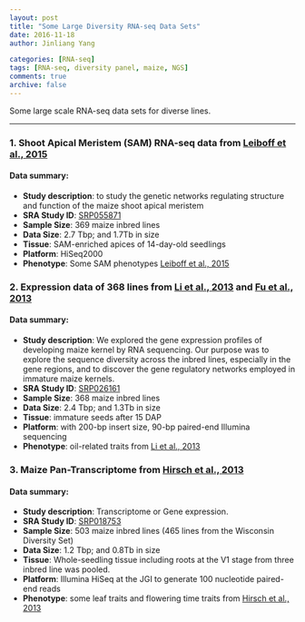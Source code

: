 ```yaml
---
layout: post
title: "Some Large Diversity RNA-seq Data Sets"
date: 2016-11-18
author: Jinliang Yang

categories: [RNA-seq]  
tags: [RNA-seq, diversity panel, maize, NGS]  
comments: true  
archive: false
---
```





Some large scale RNA-seq data sets for diverse lines.


------

### 1. Shoot Apical Meristem (SAM) RNA-seq data from [Leiboff et al., 2015](http://www.nature.com/articles/ncomms9974)

#### Data summary: 
- **Study description**: to study the genetic networks regulating structure and function of the maize shoot apical meristem
- **SRA Study ID**: [SRP055871](https://trace.ncbi.nlm.nih.gov/Traces/sra/?study=SRP055871)
- **Sample Size**: 369 maize inbred lines
- **Data Size**: 2.7 Tbp; and 1.7Tb in size
- **Tissue**: SAM-enriched apices of 14-day-old seedlings
- **Platform**: HiSeq2000
- **Phenotype**: Some SAM phenotypes [Leiboff et al., 2015](http://www.nature.com/articles/ncomms9974)

### 2. Expression data of 368 lines from [Li et al., 2013](http://www.nature.com/ng/journal/v45/n1/full/ng.2484.html) and [Fu et al., 2013](http://www.nature.com/articles/ncomms3832)

#### Data summary: 
- **Study description**: We explored the gene expression profiles of developing maize kernel by RNA sequencing. Our purpose was to explore the sequence diversity across the inbred lines, especially in the gene regions, and to discover the gene regulatory networks employed in immature maize kernels.
- **SRA Study ID**: [SRP026161](https://trace.ncbi.nlm.nih.gov/Traces/sra/?study=SRP026161)
- **Sample Size**: 368 maize inbred lines
- **Data Size**: 2.4 Tbp; and 1.3Tb in size
- **Tissue**: immature seeds after 15 DAP
- **Platform**: with 200-bp insert size, 90-bp paired-end Illumina sequencing
- **Phenotype**: oil-related traits from [Li et al., 2013](http://www.nature.com/ng/journal/v45/n1/full/ng.2484.html)



### 3. Maize Pan-Transcriptome from [Hirsch et al., 2013](https://www.ncbi.nlm.nih.gov/pmc/articles/PMC3963563/)

#### Data summary: 
- **Study description**: Transcriptome or Gene expression.
- **SRA Study ID**: [SRP018753](https://trace.ncbi.nlm.nih.gov/Traces/sra/sra.cgi?study=SRP018753)
- **Sample Size**: 503 maize inbred lines (465 lines from the Wisconsin Diversity Set)
- **Data Size**: 1.2 Tbp; and 0.8Tb in size
- **Tissue**: Whole-seedling tissue including roots at the V1 stage from three inbred line was pooled.
- **Platform**: Illumina HiSeq at the JGI to generate 100 nucleotide paired-end reads
- **Phenotype**: some leaf traits and flowering time traits from [Hirsch et al., 2013](https://www.ncbi.nlm.nih.gov/pmc/articles/PMC3963563/)



